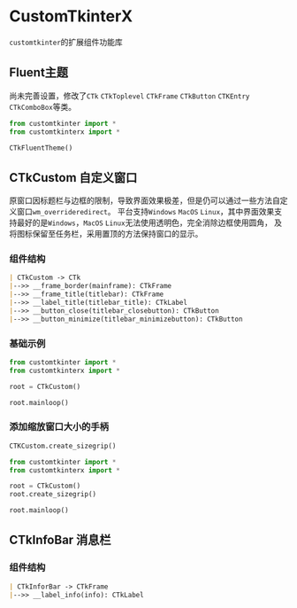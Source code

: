 # CustomTkinterX
`customtkinter`的扩展组件功能库

## Fluent主题
尚未完善设置，修改了`CTk` `CTkToplevel` `CTkFrame` `CTkButton` `CTKEntry` `CTkComboBox`等类。
```python
from customtkinter import *
from customtkinterx import *

CTkFluentTheme()
```

## CTkCustom 自定义窗口
原窗口因标题栏与边框的限制，导致界面效果极差，但是仍可以通过一些方法自定义窗口`wm_overrideredirect`。
平台支持`Windows` `MacOS` `Linux`，其中界面效果支持最好的是`Windows`，`MacOS` `Linux`无法使用透明色，完全消除边框使用圆角，
及将图标保留至任务栏，采用置顶的方法保持窗口的显示。

### 组件结构
```markdown
| CTkCustom -> CTk
|-->> __frame_border(mainframe): CTkFrame
|-->> __frame_title(titlebar): CTkFrame
|-->> __label_title(titlebar_title): CTkLabel
|-->> __button_close(titlebar_closebutton): CTkButton
|-->> __button_minimize(titlebar_minimizebutton): CTkButton
```

### 基础示例
```python
from customtkinter import *
from customtkinterx import *

root = CTkCustom()

root.mainloop()
```

### 添加缩放窗口大小的手柄
```python
CTKCustom.create_sizegrip()
```
```python
from customtkinter import *
from customtkinterx import *

root = CTkCustom()
root.create_sizegrip()

root.mainloop()
```

## CTkInfoBar 消息栏
### 组件结构
```markdown
| CTkInforBar -> CTkFrame
|-->> __label_info(info): CTkLabel
```